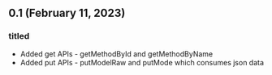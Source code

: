 ## 0.1 (February 11, 2023)

### titled
* Added get APIs - getMethodById and getMethodByName
* Added put APIs - putModelRaw and putMode which consumes json data
